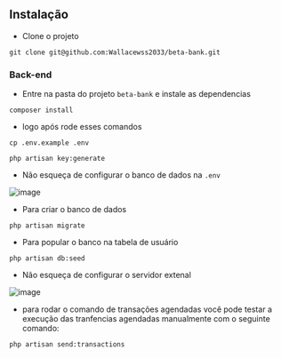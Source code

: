 ## Instalação 


- Clone o projeto
```
git clone git@github.com:Wallacewss2033/beta-bank.git
```

### Back-end

- Entre na pasta do projeto ```beta-bank``` e instale as dependencias
```
composer install
```
- logo após rode esses comandos
```
cp .env.example .env
```
```
php artisan key:generate
```

- Não esqueça de configurar o banco de dados na ``` .env ```
  
![image](https://github.com/Wallacewss2033/beta-bank/assets/39920409/fe3d8002-6ff5-479a-a8dc-7ea39aeed6cf)



- Para criar o banco de dados
```
php artisan migrate
```

- Para popular o banco na tabela de usuário
```
php artisan db:seed
```

- Não esqueça de configurar o servidor extenal

![image](https://github.com/Wallacewss2033/beta-backend/assets/39920409/71114ff8-fc63-48e8-a5ab-c7077bf14adb)

- para rodar o comando de transações agendadas você pode testar a execução das tranfencias agendadas manualmente com o seguinte comando:
```
php artisan send:transactions
```

